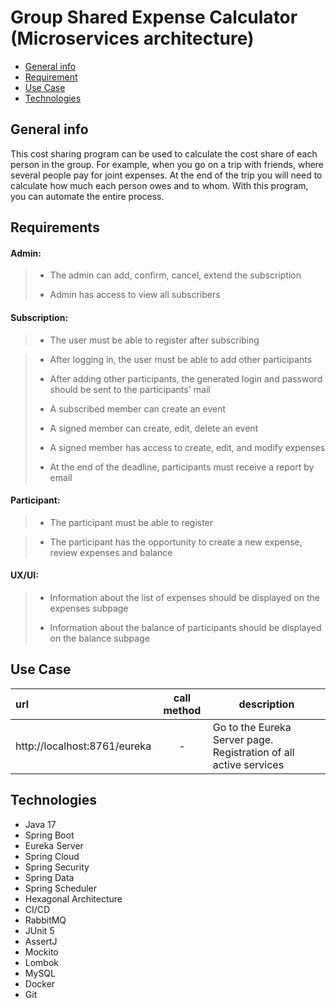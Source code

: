 # Group Shared Expense Calculator (Microservices architecture)

* [General info](#general-info)  
* [Requirement](#requirements)  
* [Use Case](#use-case)  
* [Technologies](#technologies)  

## General info

This cost sharing program can be used to calculate the cost share of each person in the group. For example, when you go on a trip with friends, where several people pay for joint expenses. At the end of the trip you will need to calculate how much each person owes and to whom. With this program, you can automate the entire process.

## Requirements

#### Admin:

> - The admin can add, confirm, cancel, extend the subscription
> 
> - Admin has access to view all subscribers

#### Subscription:

> - The user must be able to register  after subscribing

> - After logging in, the user must be able to add other participants  
> 
> - After adding other participants, the generated login and password should be sent to the participants' mail  
> 
> - A subscribed member can create an event  
> 
> - A signed member can create, edit, delete an event  
> 
> - A signed member has access to create, edit, and modify expenses  
> 
> - At the end of the deadline, participants must receive a report by email 

#### Participant:

> - The participant must be able to register

> - The participant has the opportunity to create a new expense, review expenses and balance

#### UX/UI:

> - Information about the list of expenses should be displayed on the expenses subpage
> 
> - Information about the balance of participants should be displayed on the balance subpage



## Use Case

| url                          | call method | description                                                       |
|:---------------------------- |:-----------:| ----------------------------------------------------------------- |
| http://localhost:8761/eureka | -           | Go to the Eureka Server page. Registration of all active services |

## Technologies

- Java 17  
- Spring Boot 
- Eureka Server
- Spring Cloud
- Spring Security  
- Spring Data
- Spring Scheduler
- Hexagonal Architecture
- CI/CD
- RabbitMQ
- JUnit 5  
- AssertJ  
- Mockito  
- Lombok  
- MySQL  
- Docker  
- Git
